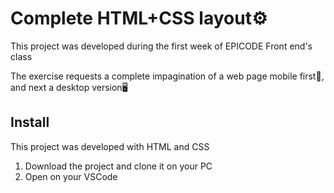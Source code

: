 # Complete HTML+CSS layout⚙️
This project was developed during the first week of EPICODE Front end's class

The exercise requests a complete impagination of a web page mobile first📱, and next a desktop version🖥️
## Install
This project was developed with HTML and CSS 

 1. Download the project and clone it on your PC
 2. Open on your VSCode
